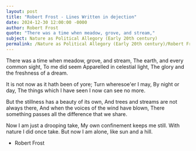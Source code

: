 ```yaml
---
layout: post
title: "Robert Frost - Lines Written in dejection"
date: 2024-12-30 12:00:00 -0000
author: Robert Frost
quote: "There was a time when meadow, grove, and stream,"
subject: Nature as Political Allegory (Early 20th century)
permalink: /Nature as Political Allegory (Early 20th century)/Robert Frost/Robert Frost - Lines Written in dejection
---
```


There was a time when meadow, grove, and stream,
The earth, and every common sight,
To me did seem
Apparelled in celestial light,
The glory and the freshness of a dream.

It is not now as it hath been of yore;
Turn wheresoe'er I may,
By night or day,
The things which I have seen I now can see no more.

But the stillness has a beauty of its own,
And trees and streams are not always there,
And when the voices of the wind have blown,
There something passes all the difference that we share.

Now I am just a drooping take,
My own confinement keeps me still.
With nature I did once take.
But now I am alone, like sun and a hill.

- Robert Frost
